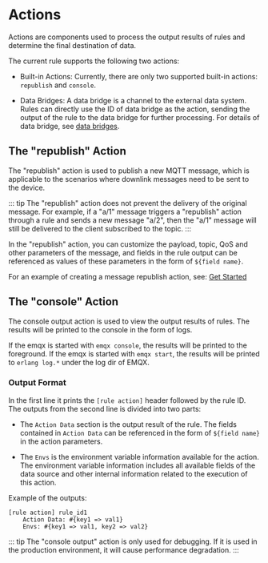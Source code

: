 # Actions

Actions are components used to process the output results of rules and determine the final destination of data.

The current rule supports the following two actions:

- Built-in Actions: Currently, there are only two supported built-in actions: `republish` and `console`.

- Data Bridges: A data bridge is a channel to the external data system. Rules can directly use the ID of data bridge as the action, sending the output of the rule to the data bridge for further processing. For details of data bridge, see [data bridges](./data-bridges.md).

## The "republish" Action 

The "republish" action is used to publish a new MQTT message, which is applicable to the scenarios where downlink messages need to be sent to the device.

::: tip
The "republish" action does not prevent the delivery of the original message. For example, if a "a/1" message triggers a "republish" action through a rule and sends a new message "a/2", then the "a/1" message will still be delivered to the client subscribed to the topic.
:::

In the "republish" action, you can customize the payload, topic, QoS and other parameters of the message,
and fields in the rule output can be referenced as values of these parameters in the form of `${field name}`.

For an example of creating a message republish action, see: [Get Started](./rule-get-started.md#add-a-republish-action)

## The "console" Action 

The console output action is used to view the output results of rules. The results will be printed to the console in the form of logs.

If the emqx is started with `emqx console`, the results will be printed to the foreground.
If the emqx is started with `emqx start`, the results will be printed to `erlang log.*` under the log dir of EMQX.

### Output Format

In the first line it prints the `[rule action]` header followed by the rule ID.
The outputs from the second line is divided into two parts:

- The `Action Data` section is the output result of the rule. The fields contained in `Action Data` can be referenced in the form of `${field name}` in the action parameters.

- The `Envs` is the environment variable information available for the action. The environment variable information includes all available fields of the data source and other internal information related to the execution of this action.

Example of the outputs:

```
[rule action] rule_id1
    Action Data: #{key1 => val1}
    Envs: #{key1 => val1, key2 => val2}
```

::: tip
The "console output" action is only used for debugging. If it is used in the production environment, it will cause performance degradation.
:::
